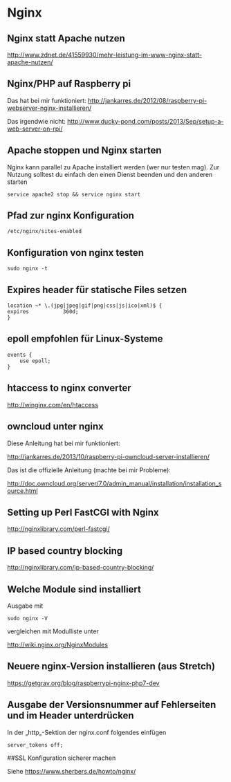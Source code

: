 # Nginx

## Nginx statt Apache nutzen

http://www.zdnet.de/41559930/mehr-leistung-im-www-nginx-statt-apache-nutzen/

## Nginx/PHP auf Raspberry pi

Das hat bei mir funktioniert:
http://jankarres.de/2012/08/raspberry-pi-webserver-nginx-installieren/

Das irgendwie nicht:
http://www.ducky-pond.com/posts/2013/Sep/setup-a-web-server-on-rpi/

## Apache stoppen und Nginx starten

Nginx kann parallel zu Apache installiert werden (wer nur testen mag).
Zur Nutzung solltest du einfach den einen Dienst beenden und den anderen starten

    service apache2 stop && service nginx start

## Pfad zur nginx Konfiguration

    /etc/nginx/sites-enabled    

## Konfiguration von nginx testen

    sudo nginx -t

## Expires header für statische Files setzen

    location ~* \.(jpg|jpeg|gif|png|css|js|ico|xml)$ {
    expires           360d;
    }

## epoll empfohlen für Linux-Systeme

    events {
        use epoll;
    }

## htaccess to nginx converter

http://winginx.com/en/htaccess

## owncloud unter nginx

Diese Anleitung hat bei mir funktioniert:

http://jankarres.de/2013/10/raspberry-pi-owncloud-server-installieren/

Das ist die offizielle Anleitung (machte bei mir Probleme):

http://doc.owncloud.org/server/7.0/admin_manual/installation/installation_source.html

## Setting up Perl FastCGI with Nginx

http://nginxlibrary.com/perl-fastcgi/

## IP based country blocking

http://nginxlibrary.com/ip-based-country-blocking/

## Welche Module sind installiert

Ausgabe mit

    sudo nginx -V

vergleichen mit Modulliste unter

http://wiki.nginx.org/NginxModules

## Neuere nginx-Version installieren (aus Stretch)

https://getgrav.org/blog/raspberrypi-nginx-php7-dev

## Ausgabe der Versionsnummer auf Fehlerseiten und im Header unterdrücken 

In der „http„-Sektion der nginx.conf folgendes einfügen

    server_tokens off;

##SSL Konfiguration sicherer machen

Siehe https://www.sherbers.de/howto/nginx/


